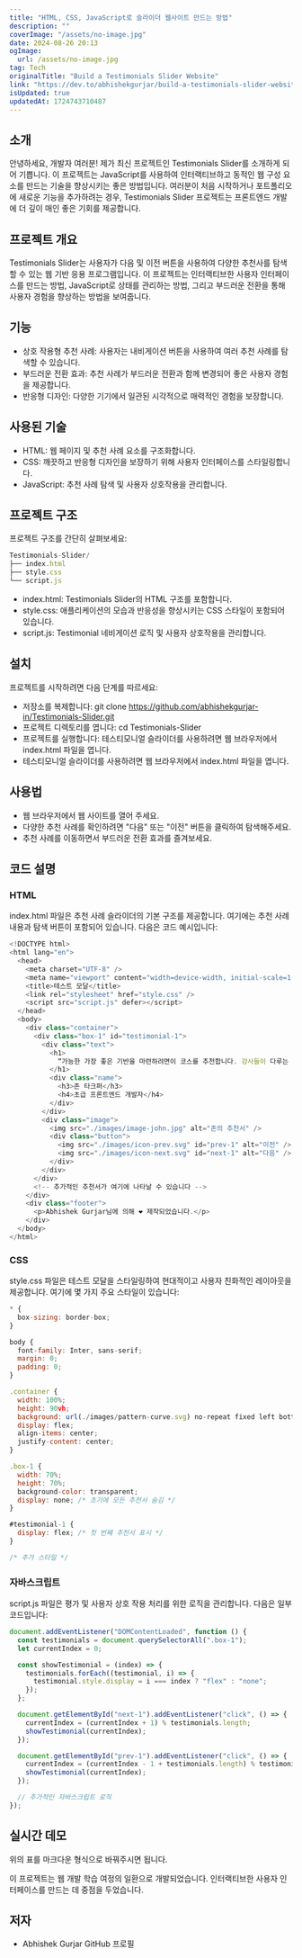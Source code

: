 ```yaml
---
title: "HTML, CSS, JavaScript로 슬라이더 웹사이트 만드는 방법"
description: ""
coverImage: "/assets/no-image.jpg"
date: 2024-08-26 20:13
ogImage: 
  url: /assets/no-image.jpg
tag: Tech
originalTitle: "Build a Testimonials Slider Website"
link: "https://dev.to/abhishekgurjar/build-a-testimonials-slider-website-3d61"
isUpdated: true
updatedAt: 1724743710487
---
```



## 소개

안녕하세요, 개발자 여러분! 제가 최신 프로젝트인 Testimonials Slider를 소개하게 되어 기쁩니다. 이 프로젝트는 JavaScript를 사용하여 인터랙티브하고 동적인 웹 구성 요소를 만드는 기술을 향상시키는 좋은 방법입니다. 여러분이 처음 시작하거나 포트폴리오에 새로운 기능을 추가하려는 경우, Testimonials Slider 프로젝트는 프론트엔드 개발에 더 깊이 매인 좋은 기회를 제공합니다.

## 프로젝트 개요

Testimonials Slider는 사용자가 다음 및 이전 버튼을 사용하여 다양한 추천사를 탐색할 수 있는 웹 기반 응용 프로그램입니다. 이 프로젝트는 인터랙티브한 사용자 인터페이스를 만드는 방법, JavaScript로 상태를 관리하는 방법, 그리고 부드러운 전환을 통해 사용자 경험을 향상하는 방법을 보여줍니다.

<div class="content-ad"></div>

## 기능

- 상호 작용형 추천 사례: 사용자는 내비게이션 버튼을 사용하여 여러 추천 사례를 탐색할 수 있습니다.
- 부드러운 전환 효과: 추천 사례가 부드러운 전환과 함께 변경되어 좋은 사용자 경험을 제공합니다.
- 반응형 디자인: 다양한 기기에서 일관된 시각적으로 매력적인 경험을 보장합니다.

## 사용된 기술

- HTML: 웹 페이지 및 추천 사례 요소를 구조화합니다.
- CSS: 깨끗하고 반응형 디자인을 보장하기 위해 사용자 인터페이스를 스타일링합니다.
- JavaScript: 추천 사례 탐색 및 사용자 상호작용을 관리합니다.

<div class="content-ad"></div>

## 프로젝트 구조

프로젝트 구조를 간단히 살펴보세요:

```js
Testimonials-Slider/
├── index.html
├── style.css
└── script.js
```

- index.html: Testimonials Slider의 HTML 구조를 포함합니다.
- style.css: 애플리케이션의 모습과 반응성을 향상시키는 CSS 스타일이 포함되어 있습니다.
- script.js: Testimonial 네비게이션 로직 및 사용자 상호작용을 관리합니다.

<div class="content-ad"></div>

## 설치

프로젝트를 시작하려면 다음 단계를 따르세요:

- 저장소를 복제합니다:
git clone https://github.com/abhishekgurjar-in/Testimonials-Slider.git
- 프로젝트 디렉토리를 엽니다:
cd Testimonials-Slider
- 프로젝트를 실행합니다:
테스티모니얼 슬라이더를 사용하려면 웹 브라우저에서 index.html 파일을 엽니다.
- 테스티모니얼 슬라이더를 사용하려면 웹 브라우저에서 index.html 파일을 엽니다.

## 사용법

<div class="content-ad"></div>

- 웹 브라우저에서 웹 사이트를 열어 주세요.
- 다양한 추천 사례를 확인하려면 "다음" 또는 "이전" 버튼을 클릭하여 탐색해주세요.
- 추천 사례를 이동하면서 부드러운 전환 효과를 즐겨보세요.

## 코드 설명

### HTML

index.html 파일은 추천 사례 슬라이더의 기본 구조를 제공합니다. 여기에는 추천 사례 내용과 탐색 버튼이 포함되어 있습니다. 다음은 코드 예시입니다:

<div class="content-ad"></div>

```js
<!DOCTYPE html>
<html lang="en">
  <head>
    <meta charset="UTF-8" />
    <meta name="viewport" content="width=device-width, initial-scale=1.0" />
    <title>테스트 모달</title>
    <link rel="stylesheet" href="style.css" />
    <script src="script.js" defer></script>
  </head>
  <body>
    <div class="container">
      <div class="box-1" id="testimonial-1">
        <div class="text">
          <h1>
            “가능한 가장 좋은 기반을 마련하려면이 코스를 추천합니다. 강사들이 다루는 내용은 놀라울 정도로 심층적입니다. 이제 전문적인 개발자로서 시작하는 데 대해 매우 자신감을 가집니다.”
          </h1>
          <div class="name">
            <h3>존 타크퍼</h3>
            <h4>초급 프론트엔드 개발자</h4>
          </div>
        </div>
        <div class="image">
          <img src="./images/image-john.jpg" alt="존의 추천서" />
          <div class="button">
            <img src="./images/icon-prev.svg" id="prev-1" alt="이전" />
            <img src="./images/icon-next.svg" id="next-1" alt="다음" />
          </div>
        </div>
      </div>
      <!-- 추가적인 추천서가 여기에 나타날 수 있습니다 -->
    </div>
    <div class="footer">
      <p>Abhishek Gurjar님에 의해 ❤️️ 제작되었습니다.</p>
    </div>
  </body>
</html>
```

### CSS

style.css 파일은 테스트 모달을 스타일링하여 현대적이고 사용자 친화적인 레이아웃을 제공합니다. 여기에 몇 가지 주요 스타일이 있습니다:

```js
* {
  box-sizing: border-box;
}

body {
  font-family: Inter, sans-serif;
  margin: 0;
  padding: 0;
}

.container {
  width: 100%;
  height: 90vh;
  background: url(./images/pattern-curve.svg) no-repeat fixed left bottom;
  display: flex;
  align-items: center;
  justify-content: center;
}

.box-1 {
  width: 70%;
  height: 70%;
  background-color: transparent;
  display: none; /* 초기에 모든 추천서 숨김 */
}

#testimonial-1 {
  display: flex; /* 첫 번째 추천서 표시 */
}

/* 추가 스타일 */
```

<div class="content-ad"></div>

### 자바스크립트

script.js 파일은 평가 및 사용자 상호 작용 처리를 위한 로직을 관리합니다. 다음은 일부 코드입니다:

```js
document.addEventListener("DOMContentLoaded", function () {
  const testimonials = document.querySelectorAll(".box-1");
  let currentIndex = 0;

  const showTestimonial = (index) => {
    testimonials.forEach((testimonial, i) => {
      testimonial.style.display = i === index ? "flex" : "none";
    });
  };

  document.getElementById("next-1").addEventListener("click", () => {
    currentIndex = (currentIndex + 1) % testimonials.length;
    showTestimonial(currentIndex);
  });

  document.getElementById("prev-1").addEventListener("click", () => {
    currentIndex = (currentIndex - 1 + testimonials.length) % testimonials.length;
    showTestimonial(currentIndex);
  });

  // 추가적인 자바스크립트 로직
});
```

## 실시간 데모

<div class="content-ad"></div>

위의 표를 마크다운 형식으로 바꿔주시면 됩니다.

<div class="content-ad"></div>

이 프로젝트는 웹 개발 학습 여정의 일환으로 개발되었습니다. 인터랙티브한 사용자 인터페이스를 만드는 데 중점을 두었습니다.

## 저자

- Abhishek Gurjar
  GitHub 프로필